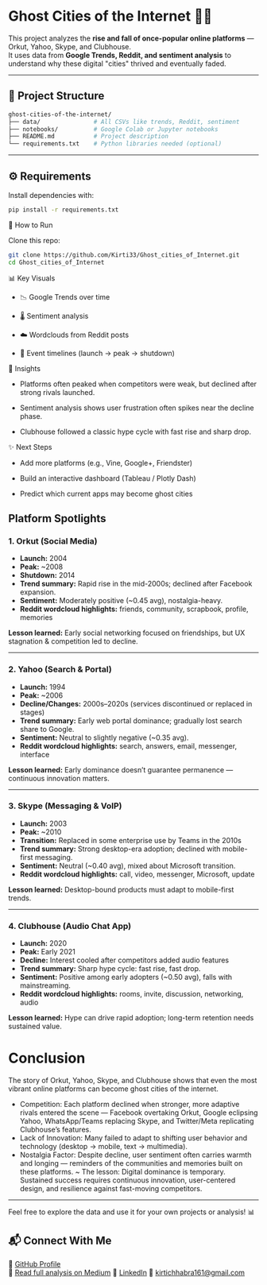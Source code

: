 # Ghost Cities of the Internet 👻🌐

This project analyzes the **rise and fall of once-popular online platforms** — Orkut, Yahoo, Skype, and Clubhouse.  
It uses data from **Google Trends, Reddit, and sentiment analysis** to understand why these digital "cities" thrived and eventually faded.

---

## 📂 Project Structure


```bash
ghost-cities-of-the-internet/
├── data/               # All CSVs like trends, Reddit, sentiment
├── notebooks/          # Google Colab or Jupyter notebooks
├── README.md           # Project description
└── requirements.txt    # Python libraries needed (optional)

```
---

## ⚙️ Requirements

Install dependencies with:

```bash
pip install -r requirements.txt
```

🚀 How to Run

Clone this repo:
```bash
git clone https://github.com/Kirti33/Ghost_cities_of_Internet.git
cd Ghost_cities_of_Internet
```


📊 Key Visuals

* 📉 Google Trends over time

* 🌡️ Sentiment analysis

* ☁️ Wordclouds from Reddit posts

* 📆 Event timelines (launch → peak → shutdown)




🎯 Insights

* Platforms often peaked when competitors were weak, but declined after strong rivals launched.

* Sentiment analysis shows user frustration often spikes near the decline phase.

* Clubhouse followed a classic hype cycle with fast rise and sharp drop.




✨ Next Steps

* Add more platforms (e.g., Vine, Google+, Friendster)

* Build an interactive dashboard (Tableau / Plotly Dash)

* Predict which current apps may become ghost cities

## Platform Spotlights

### 1. Orkut (Social Media)
- **Launch:** 2004  
- **Peak:** ~2008  
- **Shutdown:** 2014  
- **Trend summary:** Rapid rise in the mid-2000s; declined after Facebook expansion.  
- **Sentiment:** Moderately positive (~0.45 avg), nostalgia-heavy.  
- **Reddit wordcloud highlights:** friends, community, scrapbook, profile, memories  

**Lesson learned:** Early social networking focused on friendships, but UX stagnation & competition led to decline.

---

### 2. Yahoo (Search & Portal)
- **Launch:** 1994  
- **Peak:** ~2006  
- **Decline/Changes:** 2000s–2020s (services discontinued or replaced in stages)  
- **Trend summary:** Early web portal dominance; gradually lost search share to Google.  
- **Sentiment:** Neutral to slightly negative (~0.35 avg).  
- **Reddit wordcloud highlights:** search, answers, email, messenger, interface  

**Lesson learned:** Early dominance doesn’t guarantee permanence — continuous innovation matters.

---

### 3. Skype (Messaging & VoIP)
- **Launch:** 2003  
- **Peak:** ~2010  
- **Transition:** Replaced in some enterprise use by Teams in the 2010s  
- **Trend summary:** Strong desktop-era adoption; declined with mobile-first messaging.  
- **Sentiment:** Neutral (~0.40 avg), mixed about Microsoft transition.  
- **Reddit wordcloud highlights:** call, video, messenger, Microsoft, update  
 

**Lesson learned:** Desktop-bound products must adapt to mobile-first trends.

---

### 4. Clubhouse (Audio Chat App)
- **Launch:** 2020  
- **Peak:** Early 2021  
- **Decline:** Interest cooled after competitors added audio features  
- **Trend summary:** Sharp hype cycle: fast rise, fast drop.  
- **Sentiment:** Positive among early adopters (~0.50 avg), falls with mainstreaming.  
- **Reddit wordcloud highlights:** rooms, invite, discussion, networking, audio  


**Lesson learned:** Hype can drive rapid adoption; long-term retention needs sustained value.

# Conclusion
The story of Orkut, Yahoo, Skype, and Clubhouse shows that even the most vibrant online platforms can become ghost cities of the internet.

* Competition: Each platform declined when stronger, more adaptive rivals entered the scene — Facebook overtaking Orkut, Google eclipsing Yahoo, WhatsApp/Teams replacing Skype, and Twitter/Meta replicating Clubhouse’s features.
* Lack of Innovation: Many failed to adapt to shifting user behavior and technology (desktop → mobile, text → multimedia).
* Nostalgia Factor: Despite decline, user sentiment often carries warmth and longing — reminders of the communities and memories built on these platforms.
~ The lesson: Digital dominance is temporary. Sustained success requires continuous innovation, user-centered design, and resilience against fast-moving competitors.
---
Feel free to explore the data and use it for your own projects or analysis! 📊

## 📬 Connect With Me
🔗 [GitHub Profile](https://github.com/Kirti33)  
📝 [Read full analysis on Medium](https://medium.com/@Kirtichhabra/ghost-cities-of-the-internet-85202211d490)
💼 [LinkedIn](https://www.linkedin.com/in/kirti-chhabra-8b9b9525a)
📧 kirtichhabra161@gmail.com




